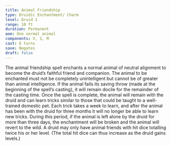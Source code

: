```yaml
---
title: Animal Friendship
type: Druidic Enchantment/ Charm
level: Druid 1
range: 10 ft
duration: Permanent
aoe: One normal animal
components: V, S, M
cast: 6 turns
save: Negates
draft: false
---
```


The animal friendship spell enchants a normal animal of neutral alignment to become the druid’s faithful friend and companion. The animal to be enchanted must not be completely unintelligent but cannot be of greater than animal intelligence. If the animal fails its saving throw (made at the beginning of the spell’s casting), it will remain docile for the remainder of the casting time. Once the spell is complete, the animal will remain with the druid and can learn tricks similar to those that could be taught to a well-trained domestic pet. Each trick takes a week to learn, and after the animal has been with the druid for three months it will no longer be able to learn new tricks. During this period, if the animal is left alone by the druid for more than three days, the enchantment will be broken and the animal will revert to the wild. A druid may only have animal friends with hit dice totalling twice his or her level. (The total hit dice can thus increase as the druid gains levels.)
